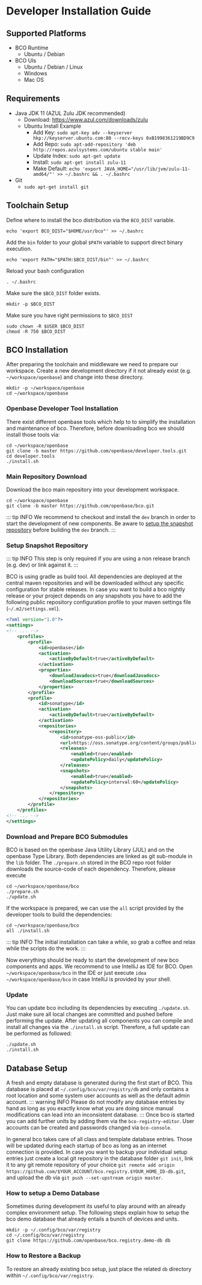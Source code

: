 # Developer Installation Guide

## Supported Platforms
* BCO Runtime
  * Ubuntu / Debian
* BCO UIs
  * Ubuntu / Debian / Linux
  * Windows 
  * Mac OS

## Requirements

* Java JDK 11 (AZUL Zulu JDK recommended)
    * Download: <https://www.azul.com/downloads/zulu>
    * Ubuntu Install Example
      * Add Key: ```sudo apt-key adv --keyserver hkp://keyserver.ubuntu.com:80 --recv-keys 0xB1998361219BD9C9```
      * Add Repo: ```sudo apt-add-repository 'deb http://repos.azulsystems.com/ubuntu stable main'```
      * Update Index: ```sudo apt-get update```
      * Install: ```sudo apt-get install zulu-11```
      * Make Default: ```echo 'export JAVA_HOME="/usr/lib/jvm/zulu-11-amd64/"' >> ~/.bashrc && . ~/.bashrc```
* Git
    * ```sudo apt-get install git```

##  Toolchain Setup

Define where to install the bco distribution via the `BCO_DIST` variable.
```
echo 'export BCO_DIST="$HOME/usr/bco"' >> ~/.bashrc
```
Add the ```bin``` folder to your global ```$PATH``` variable to support direct binary execution.
```
echo 'export PATH="$PATH:$BCO_DIST/bin"' >> ~/.bashrc
```
Reload your bash configuration
```
. ~/.bashrc
```
Make sure the ```$BCO_DIST``` folder exists.
```
mkdir -p $BCO_DIST
```
Make sure you have right permissions to ```$BCO_DIST```
```
sudo chown -R $USER $BCO_DIST
chmod -R 750 $BCO_DIST
```

## BCO Installation

After preparing the toolchain and middleware we need to prepare our workspace.
Create a new development directory if it not already exist (e.g. ``~/workspace/openbase``) and change into these directory.
```
mkdir -p ~/workspace/openbase
cd ~/workspace/openbase
```

### Openbase Developer Tool Installation

There exist different openbase tools which help to to simplify the installation and maintenance of bco.
Therefore, before downloading bco we should install those tools via:
```
cd ~/workspace/openbase
git clone -b master https://github.com/openbase/developer.tools.git
cd developer.tools
./install.sh
```

### Main Repository Download 

Download the bco main repository into your development workspace.
```
cd ~/workspace/openbase
git clone -b master https://github.com/openbase/bco.git
```
::: tip INFO
We recommend to checkout and install the ```dev``` branch in order to start the development of new components.
Be aware to [setup the snapshot repository](#setup-snapshot-repository) before building the ```dev``` branch.
:::

### Setup Snapshot Repository
::: tip INFO
This step is only required if you are using a non release branch (e.g. dev) or link against it.
:::

BCO is using gradle as build tool. All dependencies are deployed at the central maven repositories and will be downloaded without any specific configuration for stable releases.
In case you want to build a bco nightly release or your project depends on any snapshots you have to add the following public repository configuration profile to your maven settings file (```~/.m2/settings.xml```).

```xml
<?xml version="1.0"?>
<settings>
<!-- ... -->
    <profiles>
        <profile>
            <id>openbase</id>
            <activation>
                <activeByDefault>true</activeByDefault>
            </activation>
            <properties>
                <downloadJavadocs>true</downloadJavadocs>
                <downloadSources>true</downloadSources>
            </properties>
        </profile>
        <profile>
            <id>sonatype</id>
            <activation>
                <activeByDefault>true</activeByDefault>
            </activation>
            <repositories>
                <repository>
                    <id>sonatype-oss-public</id>
                    <url>https://oss.sonatype.org/content/groups/public/</url>
                    <releases>
                        <enabled>true</enabled>
                        <updatePolicy>daily</updatePolicy>
                    </releases>
                    <snapshots>
                        <enabled>true</enabled>
                        <updatePolicy>interval:60</updatePolicy>
                    </snapshots>
                </repository>
            </repositories>
        </profile>
    </profiles>
<!-- ... -->
</settings>
```

### Download and Prepare BCO Submodules

BCO is based on the openbase Java Utility Library (JUL) and on the openbase Type Library. Both dependencies are linked as git sub-module in the `lib` folder. The ```./prepare.sh``` stored in the BCO repo root folder downloads the source-code of each dependency.
Therefore, please execute
```
cd ~/workspace/openbase/bco
./prepare.sh
./update.sh
```

If the workspace is prepared, we can use the ```all``` script provided by the developer tools to build the dependencies:
```
cd ~/workspace/openbase/bco
all ./install.sh
```
::: tip INFO
The initial installation can take a while, so grab a coffee and relax while the scripts do the work.
:::

Now everything should be ready to start the development of new bco components and apps. We recommend to use IntelliJ as IDE for BCO.
Open ```~/workspace/openbase/bco``` in the IDE or just execute ```idea ~/workspace/openbase/bco``` in case IntelliJ is provided by your shell.

### Update

You can update bco including its dependencies by executing ```./update.sh```. Just make sure all local changes are committed and pushed before performing the update. After updating all components you can compile and install all changes via the ```./install.sh``` script. Therefore, a full update can be performed as followed:
```
./update.sh
./install.sh
```

## Database Setup

A fresh and empty database is generated during the first start of BCO.
This database is placed at ```~/.config/bco/var/registry/db``` and only contains a root location and some system user accounts as well as the default admin account.
::: warning INFO
Please do not modify any database entries by hand as long as you exactly know what you are doing since manual modifications can lead into an inconsistent database.
:::
Once bco is started you can add further units by adding them via the ``bco-registry-editor``. User accounts can be created and passwords changed via ```bco-console```. 

In general bco takes care of all class and template database entries. Those will be updated during each startup of bco as long as an internet connection is provided.
In case you want to backup your individual setup entries just create a local git repository in the database folder ```git init```, link it to any git remote repository of your choice ```git remote add origin https://github.com/$YOUR_ACCOUNT/bco.registry.$YOUR_HOME_ID-db.git```, and upload the db via ```git push --set-upstream origin master```.

### How to setup a Demo Database
Sometimes during development its useful to play around with an already complex environment setup.
The following steps explain how to setup the bco demo database that already entails a bunch of devices and units. 
```
mkdir -p ~/.config/bco/var/registry
cd ~/.config/bco/var/registry
git clone https://github.com/openbase/bco.registry.demo-db db
```

### How to Restore a Backup

To restore an already existing bco setup, just place the related ```db``` directory within ```~/.config/bco/var/registry```.